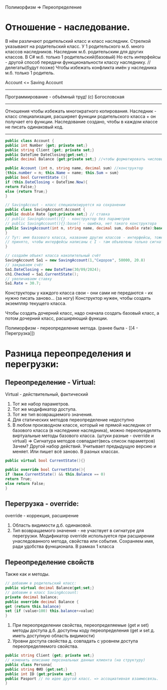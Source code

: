 Полиморфизм => Переопределение
# Отношение - наследование. 
В нём различают родительский класс и класс наследник.
Стрелкой указывают на родительский класс.
У 1 родительского м.б. много классов наследников.
Наследник м.б. родительским для других классов.
В C# м.б. только 1 родительский(базовый)
Но есть интерфейсы - другой способ передачи функциональности классу наследнику.
// делегаты(будут позже)
Чтобы избежать конфликта имён у наследника м.б. только 1 родитель.

Account <= Saving Account
___
Программирование - объёмный труд! (с) Богословская
___
Отношения чтобы избежать многократного копирования.
Наследник - класс специализация, расширяет функции родительского класса + он получает его функции. Наследование создано, чтобы в каждом классе не писать одинаковый код.
___
``` C#
public class Account {
public int Number {get; private set;}
public string Client {get; private set;}
public DateTime DateClosing{get;set;}
public decimal Balance {get;private set;} //чтобы форматировать числовые суммы, высокая точность

public Account (int n, string name, decimal sum) //конструктор
{this.number = n; this.Name = name; this.Sum = sum}
public bool CurrentState (){
if (this.DateClosing < DateTime.Now){
return False;}
else {return True;}
}

// SavingAccout - класс специализируется на сохранении
public class SavingAccount:Account {
public double Rate {get;private set;} // ставка
// public SavingAccount(){} - конструктор без параметров
// public SavingAccount(){}:base() - ошибка, нет такого конструктора
public SavingAccount(int n, string name, decimal sum, double rate):base(n,name,sum){this.Rate = rate} //конструктор (правильный?)
} 
// Тут: имя базового класса, название других классов - интерфейсы, тоже передают функциональность классу.
// принято, чтобы интерфейсы написаны с I - там объявлены только сигнатуры.
}

// создаём объект класса накопительный счёт
SavingAccount Sa1 = new SavingAccount(1,"Сидоров", 50000, 20.8)
// закрываем счёт
Sa1.DateClosing = new DateTime(30/09/2024);
ch1.Checked = Sa1.CurrentState();
// увеличиваем ставку
Sa1.Rate = 30.7;
```
Конструкторы у каждого класса свои - они сами не передаются - их нужно писать заново... (за ногу)
Конструктор нужен, чтобы создать экземпляр текущего класса.

Чтобы создать дочерний класс, надо сначала создать базовый класс, а потом дочерний класс, расширяющий функции.

Полиморфизм - переопределение метода. (ранее была - [[4 - Перегрузка]])
# Разница переопределения и перегрузки:
## Переопределение - Virtual:
Virtual - действительный, фактический
1. Тот же набор параметров.
2. Тот же модификатор доступа.
3. Тот же тип возвращаемого значения.
4. Для статических методов переопределение недоступно
5. В любом производном классе, который не прямой наследник от базового класса (в наследнике наследника), можно переопределять виртуальные методы базового класса. (штуки разные - override и virtual)
=> Сигнатура методов совпадает(весь список параметров)
Зачем? Другой набор действий. Учитывает предыдущую версию и меняет. Или пишет всё заново.
В разных классах.

``` C#
public virtual bool CurrentState(){}

public override bool CurrnetState(){
if (base.CurrentState() && this.Balance == 0)
return True;
else return False;
}
```
## Перегрузка - override:
override - коррекция, расширение
1. Область видимости д.б. одинаковой.
2. Тип возвращаемого значения - не участвует в сигнатуре для перегрузки.
Модификатор override используется при расширении унаследованного метода, свойства или события.
Сохраняем имя, ради удобства функционала.
В рамках 1 класса

## Переопределение свойств
Также как и методы.
``` C#
// добавим в родительский класс:
public virtual decimal Balance{get;set;}
// добавим в класс SavingAccount:
private decimal balance;
public override decimal Balance {
get {return this.balance}
set {if (value>100) this.balance+=value}
}
```
1. При переопределении свойства, переопределяемые (get и set) методы доступа д.б. доступны коду переопределения (get и set д. иметь доступную область видимости)
2. Уровни доступа свойства д. совпадать с уровнем доступа переопределяемого свойства.

``` C#
public string Client {get; private set;}
// изменить описание персональных данных клиента (на структуру)
public class Persona{
public string ФИО {get;set;}
public int ID {get;private set;}
public Pasport // по идее другой класс. => ассоциативная взаимосвязь.
}
```